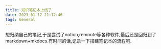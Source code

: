 ```yaml
---
title: 知识笔记本上线了
date: 2023-01-12 21:12:46
tags: General
---
```


想归纳自己的笔记,于是尝试了notion,remnote等各种软件,最后还是回归到了markdown+mkdocs.有时间的话,记录一下搭建笔记本的流程吧.